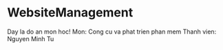 # WebsiteManagement
Day la do an mon hoc!
Mon: Cong cu va phat trien phan mem
Thanh vien: Nguyen Minh Tu

